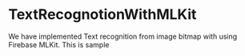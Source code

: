 # TextRecognotionWithMLKit
We have implemented Text recognition from image bitmap with using Firebase MLKit.
This is sample
